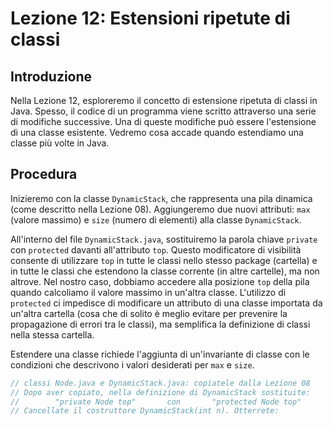# Lezione 12: Estensioni ripetute di classi

## Introduzione
Nella Lezione 12, esploreremo il concetto di estensione ripetuta di classi in Java. Spesso, il codice di un programma viene scritto attraverso una serie di modifiche successive. Una di queste modifiche può essere l'estensione di una classe esistente. Vedremo cosa accade quando estendiamo una classe più volte in Java.

## Procedura
Inizieremo con la classe `DynamicStack`, che rappresenta una pila dinamica (come descritto nella Lezione 08). Aggiungeremo due nuovi attributi: `max` (valore massimo) e `size` (numero di elementi) alla classe `DynamicStack`.

All'interno del file `DynamicStack.java`, sostituiremo la parola chiave `private` con `protected` davanti all'attributo `top`. Questo modificatore di visibilità consente di utilizzare `top` in tutte le classi nello stesso package (cartella) e in tutte le classi che estendono la classe corrente (in altre cartelle), ma non altrove. Nel nostro caso, dobbiamo accedere alla posizione `top` della pila quando calcoliamo il valore massimo in un'altra classe. L'utilizzo di `protected` ci impedisce di modificare un attributo di una classe importata da un'altra cartella (cosa che di solito è meglio evitare per prevenire la propagazione di errori tra le classi), ma semplifica la definizione di classi nella stessa cartella.

Estendere una classe richiede l'aggiunta di un'invariante di classe con le condizioni che descrivono i valori desiderati per `max` e `size`.

```java
// classi Node.java e DynamicStack.java: copiatele dalla Lezione 08
// Dopo aver copiato, nella definizione di DynamicStack sostituite:
//        "private Node top"       con       "protected Node top"
// Cancellate il costruttore DynamicStack(int n). Otterrete:
